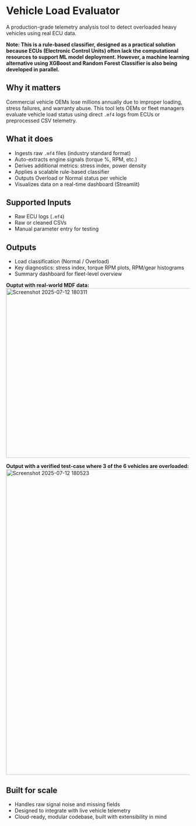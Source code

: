 # Vehicle Load Evaluator

A production-grade telemetry analysis tool to detect overloaded heavy vehicles using real ECU data.

**Note: This is a rule-based classifier, designed as a practical solution because ECUs (Electronic Control Units) often lack the computational resources to support ML model deployment. However, a machine learning alternative using XGBoost and Random Forest Classifier is also being developed in parallel.**

## Why it matters

Commercial vehicle OEMs lose millions annually due to improper loading, stress failures, and warranty abuse. This tool lets OEMs or fleet managers evaluate vehicle load status using direct `.mf4` logs from ECUs or preprocessed CSV telemetry.

## What it does

- Ingests raw `.mf4` files (industry standard format)
- Auto-extracts engine signals (torque %, RPM, etc.)
- Derives additional metrics: stress index, power density
- Applies a scalable rule-based classifier
- Outputs Overload or Normal status per vehicle
- Visualizes data on a real-time dashboard (Streamlit)

## Supported Inputs

- Raw ECU logs (`.mf4`)
- Raw or cleaned CSVs
- Manual parameter entry for testing

## Outputs

- Load classification (Normal / Overload)
- Key diagnostics: stress index, torque RPM plots, RPM/gear histograms
- Summary dashboard for fleet-level overview

**Ouptut with real-world MDF data:**
 <img width="881" height="464" alt="Screenshot 2025-07-12 180311" src="https://github.com/user-attachments/assets/9b4aba3f-6885-49ea-a3b8-7ac56a0df327" />

**Output with a verified test-case where 3 of the 6 vehicles are overloaded:**
<img width="750" height="836" alt="Screenshot 2025-07-12 180523" src="https://github.com/user-attachments/assets/cd48b556-7681-41d7-8cef-30ae6f16731d" />

## Built for scale

- Handles raw signal noise and missing fields
- Designed to integrate with live vehicle telemetry
- Cloud-ready, modular codebase, built with extensibility in mind

